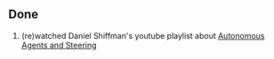 ## Done
1. (re)watched Daniel Shiffman's youtube playlist about [Autonomous Agents and Steering](https://www.youtube.com/watch?v=JIz2L4tn5kM&list=PLRqwX-V7Uu6YHt0dtyf4uiw8tKOxQLvlW)